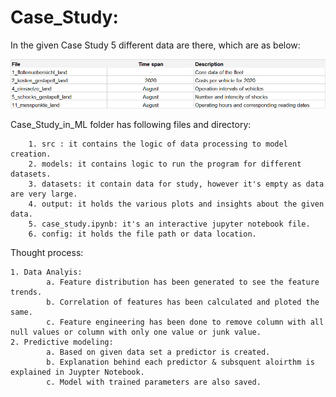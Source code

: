 # Case_Study:

In the given Case Study 5 different data are there, which are as below:

![img.png](img.png)
 
Case_Study_in_ML folder has following files and directory:

        1. src : it contains the logic of data processing to model creation.
        2. models: it contains logic to run the program for different datasets.
        3. datasets: it contain data for study, however it's empty as data are very large.
        4. output: it holds the various plots and insights about the given data.
        5. case_study.ipynb: it's an interactive jupyter notebook file.
        6. config: it holds the file path or data location.

Thought process:

    1. Data Analyis:
            a. Feature distribution has been generated to see the feature trends.
            b. Correlation of features has been calculated and ploted the same.
            c. Feature engineering has been done to remove column with all null values or column with only one value or junk value.
    2. Predictive modeling:
            a. Based on given data set a predictor is created.
            b. Explanation behind each predictor & subsquent aloirthm is explained in Juypter Notebook.
            c. Model with trained parameters are also saved.